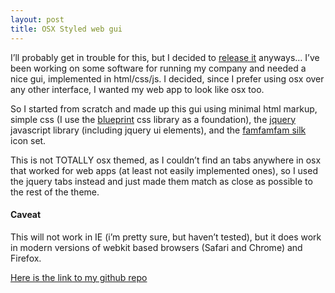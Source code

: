 ```yaml
---
layout: post
title: OSX Styled web gui
---
```


I’ll probably get in trouble for this, but I decided to [release
it](http://github.com/jonmagic/webapp_gui/) anyways… I’ve been working
on some software for running my company and needed a nice gui,
implemented in html/css/js. I decided, since I prefer using osx over any
other interface, I wanted my web app to look like osx too.

So I started from scratch and made up this gui using minimal html
markup, simple css (I use the [blueprint](http://www.blueprintcss.org/)
css library as a foundation), the [jquery](http://jquery.com) javascript
library (including jquery ui elements), and the [famfamfam
silk](http://www.famfamfam.com/lab/icons/silk/) icon set.

This is not <span class="caps"><span class="caps">TOTALLY</span></span>
osx themed, as I couldn’t find an tabs anywhere in osx that worked for
web apps (at least not easily implemented ones), so I used the jquery
tabs instead and just made them match as close as possible to the rest
of the theme.

#### Caveat

This will not work in IE (i’m pretty sure, but haven’t tested), but it
does work in modern versions of webkit based browsers (Safari and
Chrome) and Firefox.

[Here is the link to my github
repo](http://github.com/jonmagic/webapp_gui/tree/master)
